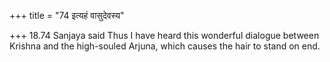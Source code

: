 +++
title = "74 इत्यहं वासुदेवस्य"

+++
18.74 Sanjaya said Thus I have heard this wonderful dialogue between
Krishna and the high-souled Arjuna, which causes the hair to stand on
end.

